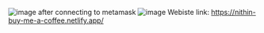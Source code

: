 ![image](https://user-images.githubusercontent.com/72984879/183013500-b4677d47-5afc-4aab-aef9-c61c49030824.png)
after connecting to metamask
![image](https://user-images.githubusercontent.com/72984879/183013554-ba1cd5d1-bd61-4060-80f5-31867e2bec8f.png)
Webiste link: https://nithin-buy-me-a-coffee.netlify.app/
